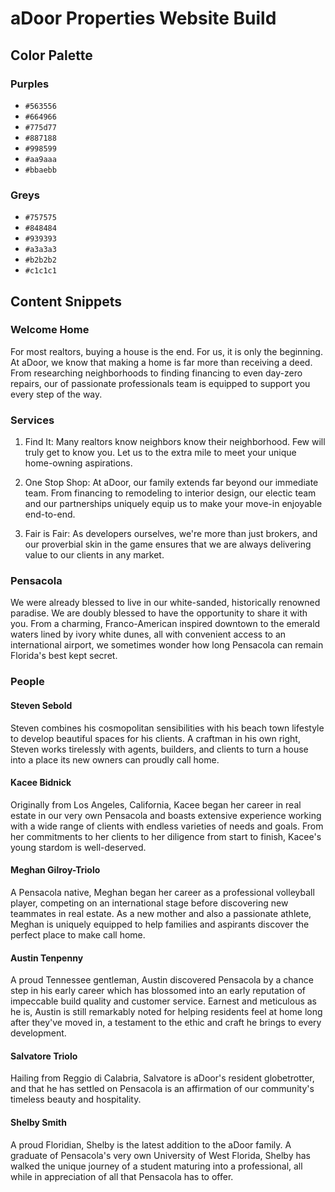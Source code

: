 # aDoor Properties Website Build

## Color Palette
### Purples
- `#563556`
- `#664966`
- `#775d77`
- `#887188`
- `#998599`
- `#aa9aaa`
- `#bbaebb`

### Greys
- `#757575`
- `#848484`
- `#939393`
- `#a3a3a3`
- `#b2b2b2`
- `#c1c1c1`

## Content Snippets

### Welcome Home
For most realtors, buying a house is the end. For us, it is only the beginning. At aDoor, we know that making a home is far more than receiving a deed. From researching neighborhoods to finding financing to even day-zero repairs, our of passionate professionals team is equipped to support you every step of the way.

### Services
1. Find It: Many realtors know neighbors know their neighborhood. Few will truly get to know you. Let us to the extra mile to meet your unique home-owning aspirations.

2. One Stop Shop: At aDoor, our family extends far beyond our immediate team. From financing to remodeling to interior design, our electic team and our partnerships uniquely equip us to make your move-in enjoyable end-to-end.

3. Fair is Fair: As developers ourselves, we're more than just brokers, and our proverbial skin in the game ensures that we are always delivering value to our clients in any market.

### Pensacola
We were already blessed to live in our white-sanded, historically renowned paradise. We are doubly blessed to have the opportunity to share it with you. From a charming, Franco-American inspired downtown to the emerald waters lined by ivory white dunes, all with convenient access to an international airport, we sometimes wonder how long Pensacola can remain Florida's best kept secret.

### People

#### Steven Sebold
Steven combines his cosmopolitan sensibilities with his beach town lifestyle to develop beautiful spaces for his clients. A craftman in his own right, Steven works tirelessly with agents, builders, and clients to turn a house into a place its new owners can proudly call home.

#### Kacee Bidnick
Originally from Los Angeles, California, Kacee began her career in real estate in our very own Pensacola and boasts extensive experience working with a wide range of clients with endless varieties of needs and goals. From her commitments to her clients to her diligence from start to finish, Kacee's young stardom is well-deserved.

#### Meghan Gilroy-Triolo
A Pensacola native, Meghan began her career as a professional volleyball player, competing on an international stage before discovering new teammates in real estate. As a new mother and also a passionate athlete, Meghan is uniquely equipped to help families and aspirants discover the perfect place to make call home.

#### Austin Tenpenny
A proud Tennessee gentleman, Austin discovered Pensacola by a chance step in his early career which has blossomed into an early reputation of impeccable build quality and customer service. Earnest and meticulous as he is, Austin is still remarkably noted for helping residents feel at home long after they've moved in, a testament to the ethic and craft he brings to every development.

#### Salvatore Triolo
Hailing from Reggio di Calabria, Salvatore is aDoor's resident globetrotter, and that he has settled on Pensacola is an affirmation of our community's timeless beauty and hospitality. 

#### Shelby Smith
A proud Floridian, Shelby is the latest addition to the aDoor family. A graduate of Pensacola's very own University of West Florida, Shelby has walked the unique journey of a student maturing into a professional, all while in appreciation of all that Pensacola has to offer.


